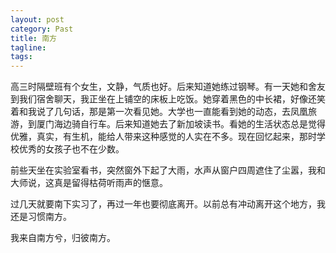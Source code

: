 ```yaml
---
layout: post
category: Past
title: 南方
tagline:
tags: 
---
```


高三时隔壁班有个女生，文静，气质也好。后来知道她练过钢琴。有一天她和舍友到我们宿舍聊天，我正坐在上铺空的床板上吃饭。她穿着黑色的中长裙，好像还笑着和我说了几句话，那是第一次看见她。大学也一直能看到她的动态，去凤凰旅游，到厦门海边骑自行车。后来知道她去了新加坡读书。看她的生活状态总是觉得优雅，真实，有生机，能给人带来这种感觉的人实在不多。现在回忆起来，那时学校优秀的女孩子也不在少数。

前些天坐在实验室看书，突然窗外下起了大雨，水声从窗户四周遮住了尘嚣，我和大师说，这真是留得枯荷听雨声的惬意。

过几天就要南下实习了，再过一年也要彻底离开。以前总有冲动离开这个地方，我还是习惯南方。

我来自南方兮，归彼南方。